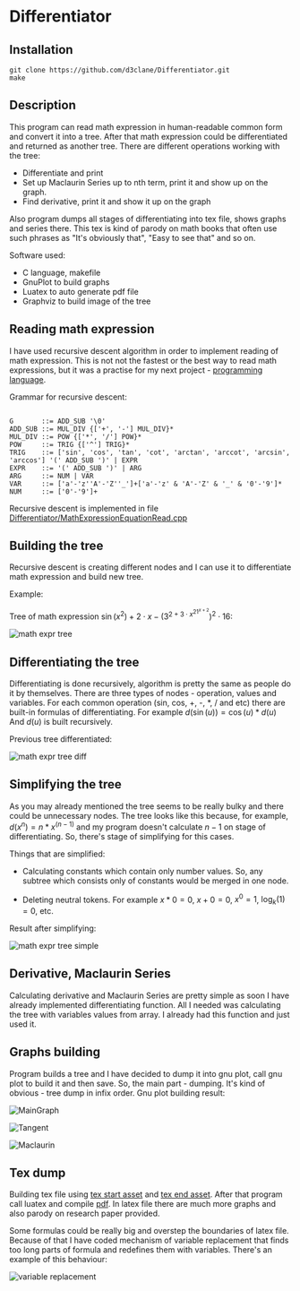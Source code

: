 # Differentiator

## Installation 

```
git clone https://github.com/d3clane/Differentiator.git
make
```

## Description

This program can read math expression in human-readable common form and convert it into a tree. After that math expression could be differentiated and returned as another tree. There are different operations working with the tree:
- Differentiate and print
- Set up Maclaurin Series up to nth term, print it and show up on the graph.
- Find derivative, print it and show it up on the graph

Also program dumps all stages of differentiating into tex file, shows graphs and series there. This tex is kind of parody on math books that often use such phrases as "It's obviously that", "Easy to see that" and so on.

Software used:
- C language, makefile
- GnuPlot to build graphs
- Luatex to auto generate pdf file
- Graphviz to build image of the tree

## Reading math expression

I have used recursive descent algorithm in order to implement reading of math expression. This is not not the fastest or the best way to read math expressions, but it was a practise for my next project - [programming language](https://github.com/d3clane/ProgrammingLanguage).

Grammar for recursive descent:

```

G       ::= ADD_SUB '\0'
ADD_SUB ::= MUL_DIV {['+', '-'] MUL_DIV}*
MUL_DIV ::= POW {['*', '/'] POW}*
POW     ::= TRIG {['^'] TRIG}*
TRIG    ::= ['sin', 'cos', 'tan', 'cot', 'arctan', 'arccot', 'arcsin', 'arccos'] '(' ADD_SUB ')' | EXPR
EXPR    ::= '(' ADD_SUB ')' | ARG
ARG     ::= NUM | VAR
VAR     ::= ['a'-'z''A'-'Z''_']+['a'-'z' & 'A'-'Z' & '_' & '0'-'9']*
NUM     ::= ['0'-'9']+

```

Recursive descent is implemented in file [Differentiator/MathExpressionEquationRead.cpp](https://github.com/d3clane/Differentiator/blob/main/Differentiator/MathExpressionEquationRead.cpp)


## Building the tree

Recursive descent is creating different nodes and I can use it to differentiate math expression and build new tree.

Example:

Tree of math expression $\sin(x^2) + 2 \cdot x - (3^{{2 + 3 \cdot x}^{{21}^{x+2}}})^2 \cdot 16$:

![math expr tree](https://github.com/d3clane/Differentiator/blob/main/ReadmeAssets/imgs/Tree.png)

## Differentiating the tree

Differentiating is done recursively, algorithm is pretty the same as people do it by themselves. There are three types of nodes - operation, values and variables. For each common operation (sin, cos, +, -, *, / and etc) there are built-in formulas of differentiating. For example $d(\sin(u)) = \cos(u) * d(u)$ And $d(u)$ is built recursively.

Previous tree differentiated:

![math expr tree diff](https://github.com/d3clane/Differentiator/blob/main/ReadmeAssets/imgs/DiffTree.png)

## Simplifying the tree

As you may already mentioned the tree seems to be really bulky and there could be unnecessary nodes. The tree looks like this because, for example, $d(x^n) = n * x^(n - 1)$ and my program doesn't calculate $n - 1$ on stage of differentiating. So, there's stage of simplifying for this cases.

Things that are simplified:
- Calculating constants which contain only number values. So, any subtree which consists only of constants would be merged in one node.

- Deleting neutral tokens. For example $x * 0 = 0$, $x + 0 = 0$, $x^0 = 1$, $\log_k(1) = 0$, etc.

Result after simplifying:

![math expr tree simple](https://github.com/d3clane/Differentiator/blob/main/ReadmeAssets/imgs/SimpleTree.png)

## Derivative, Maclaurin Series

Calculating derivative and Maclaurin Series are pretty simple as soon I have already implemented differentiating function. All I needed was calculating the tree with variables values from array. I already had this function and just used it.

## Graphs building 

Program builds a tree and I have decided to dump it into gnu plot, call gnu plot to build it and then save. So, the main part - dumping. It's kind of obvious - tree dump in infix order. Gnu plot building result:

![MainGraph](https://github.com/d3clane/Differentiator/blob/main/ReadmeAssets/imgs/MainGraph.png)

![Tangent](https://github.com/d3clane/Differentiator/blob/main/ReadmeAssets/imgs/Tangent.png)

![Maclaurin](https://github.com/d3clane/Differentiator/blob/main/ReadmeAssets/imgs/Maclaurin.png)

## Tex dump

Building tex file using [tex start asset](Differentiator/latexStartAsset.txt) and [tex end asset](Differentiator/latexEndAsset.txt). After that program call luatex and compile [pdf](Differentiator/PHD.pdf). In latex file there are much more graphs and also parody on research paper provided.

Some formulas could be really big and overstep the boundaries of latex file. Because of that I have coded mechanism of variable replacement that finds too long parts of formula and redefines them with variables. There's an example of this behaviour:

![variable replacement](https://github.com/d3clane/Differentiator/blob/main/ReadmeAssets/imgs/Replacement.png)

